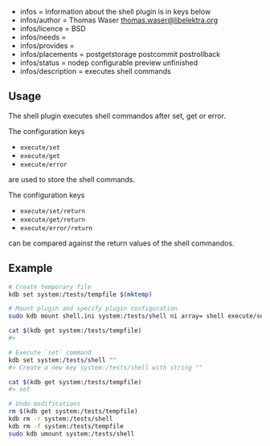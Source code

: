 - infos = Information about the shell plugin is in keys below
- infos/author = Thomas Waser <thomas.waser@libelektra.org>
- infos/licence = BSD
- infos/needs =
- infos/provides =
- infos/placements = postgetstorage postcommit postrollback
- infos/status = nodep configurable preview unfinished
- infos/description = executes shell commands

## Usage

The shell plugin executes shell commandos after set, get or error.

The configuration keys

- `execute/set`
- `execute/get`
- `execute/error`

are used to store the shell commands.

The configuration keys

- `execute/set/return`
- `execute/get/return`
- `execute/error/return`

can be compared against the return values of the shell commandos.

## Example

```sh
# Create temporary file
kdb set system:/tests/tempfile $(mktemp)

# Mount plugin and specify plugin configuration
sudo kdb mount shell.ini system:/tests/shell ni array= shell execute/set="echo set >> $(kdb get system:/tests/tempfile)"

cat $(kdb get system:/tests/tempfile)
#>

# Execute `set` command
kdb set system:/tests/shell ""
#> Create a new key system:/tests/shell with string ""

cat $(kdb get system:/tests/tempfile)
#> set

# Undo modifications
rm $(kdb get system:/tests/tempfile)
kdb rm -r system:/tests/shell
kdb rm -f system:/tests/tempfile
sudo kdb umount system:/tests/shell
```
